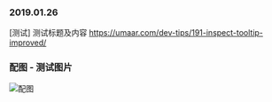 ### 2019.01.26
[测试] 测试标题及内容 <https://umaar.com/dev-tips/191-inspect-tooltip-improved/> 

### 配图 - 测试图片
![配图](https://umaar.com/assets/images/dev-tips/inspect-tooltip-improved.gif)
